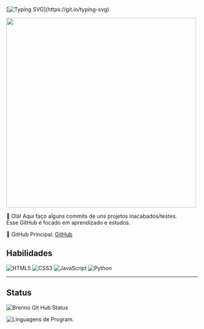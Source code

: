 [![Typing SVG](https://readme-typing-svg.demolab.com?font=Fira+Code&pause=1000&color=FFFFFF&background=000000&center=true&width=435&lines=Me+chamo+Brenno%2C+seja+bem-vindo!)](https://git.io/typing-svg)

<img src="https://i.pinimg.com/originals/45/77/a8/4577a8def9d27ea684867522207b24cc.gif" width="500" />

🎎 Olá! Aqui faço alguns commits de uns projetos inacabados/testes.  
Esse GitHub é focado em aprendizado e estudos.  

🎴 GitHub Principal: [GitHub](https://github.com/brennovittor)

## Habilidades

![HTML5](https://img.shields.io/badge/HTML5-E34F26?style=for-the-badge&logo=html5&logoColor=white)
![CSS3](https://img.shields.io/badge/CSS3-1572B6?style=for-the-badge&logo=css3&logoColor=white)
![JavaScript](https://img.shields.io/badge/JavaScript-F7DF1E?style=for-the-badge&logo=javascript&logoColor=black)
![Python](https://img.shields.io/badge/Python-3776AB?style=for-the-badge&logo=python&logoColor=white)

---

## Status

![Brenno Git Hub Status](https://github-readme-stats.vercel.app/api?username=seu-usuario&show_icons=true&theme=tokyonight)

![Linguagens de Program.](https://github-readme-stats.vercel.app/api/top-langs/?username=seu-usuario&layout=compact&theme=tokyonight)
